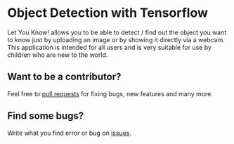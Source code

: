 # Object Detection with Tensorflow

Let You Know! allows you to be able to detect / find out the object you want to know just by
uploading an image or by showing it directly via a webcam. This
application is intended for all users and is very suitable for use by
children who are new to the world.

## Want to be a contributor?

Feel free to [pull requests](https://github.com/novandi18/object-detection-tensorflow/pulls) for fixing bugs, new features and many more.

## Find some bugs?

Write what you find error or bug on [issues](https://github.com/novandi18/object-detection-tensorflow/issues).
